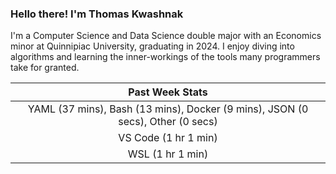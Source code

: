 
### Hello there! I'm Thomas Kwashnak

I'm a Computer Science and Data Science double major with an Economics
minor at Quinnipiac University, graduating in 2024.
I enjoy diving into algorithms and learning the inner-workings of the tools
many programmers take for granted.

| Past Week Stats |
| :---: |
| YAML (37 mins), Bash (13 mins), Docker (9 mins), JSON (0 secs), Other (0 secs) |
| VS Code (1 hr 1 min) |
| WSL (1 hr 1 min) |

